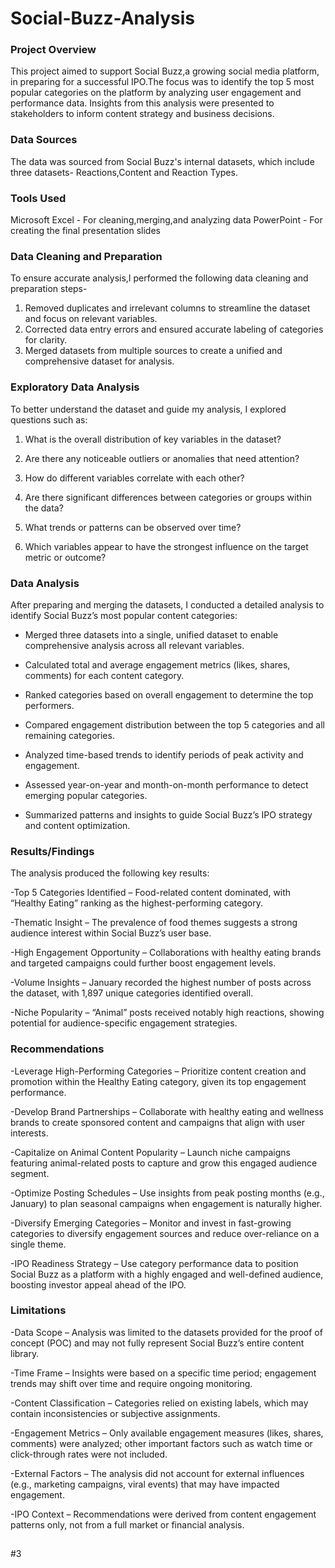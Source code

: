 # Social-Buzz-Analysis

### Project Overview

This project aimed to support Social Buzz,a growing social media platform, in preparing for a successful IPO.The focus was to identify the top 5 most popular categories on the platform by analyzing user engagement and performance data. Insights from this analysis were presented to stakeholders to inform content strategy and business decisions.

### Data Sources

The data was sourced from Social Buzz's internal datasets, which include three datasets- Reactions,Content and Reaction Types.

### Tools Used

Microsoft Excel - For cleaning,merging,and analyzing data
PowerPoint - For creating the final presentation slides

### Data Cleaning and Preparation

To ensure accurate analysis,I performed the following data cleaning and preparation steps-
1. Removed duplicates and irrelevant columns to streamline the dataset and focus on relevant variables.
2. Corrected data entry errors and ensured accurate labeling of categories for clarity.
3. Merged datasets from multiple sources to create a unified and comprehensive dataset for analysis.

### Exploratory Data Analysis
To better understand the dataset and guide my analysis, I explored questions such as:

1. What is the overall distribution of key variables in the dataset?

2. Are there any noticeable outliers or anomalies that need attention?

3. How do different variables correlate with each other?

4. Are there significant differences between categories or groups within the data?

5. What trends or patterns can be observed over time?

6. Which variables appear to have the strongest influence on the target metric or outcome?


### Data Analysis
After preparing and merging the datasets, I conducted a detailed analysis to identify Social Buzz’s most popular content categories:

- Merged three datasets into a single, unified dataset to enable comprehensive analysis across all relevant variables.

- Calculated total and average engagement metrics (likes, shares, comments) for each content category.

- Ranked categories based on overall engagement to determine the top performers.

- Compared engagement distribution between the top 5 categories and all remaining categories.

- Analyzed time-based trends to identify periods of peak activity and engagement.

- Assessed year-on-year and month-on-month performance to detect emerging popular categories.

- Summarized patterns and insights to guide Social Buzz’s IPO strategy and content optimization.


### Results/Findings
The analysis produced the following key results:

-Top 5 Categories Identified – Food-related content dominated, with “Healthy Eating” ranking as the highest-performing category.

-Thematic Insight – The prevalence of food themes suggests a strong audience interest within Social Buzz’s user base.

-High Engagement Opportunity – Collaborations with healthy eating brands and targeted campaigns could further boost engagement levels.

-Volume Insights – January recorded the highest number of posts across the dataset, with 1,897 unique categories identified overall.

-Niche Popularity – “Animal” posts received notably high reactions, showing potential for audience-specific engagement strategies.


### Recommendations

-Leverage High-Performing Categories – Prioritize content creation and promotion within the Healthy Eating category, given its top engagement performance.

-Develop Brand Partnerships – Collaborate with healthy eating and wellness brands to create sponsored content and campaigns that align with user interests.

-Capitalize on Animal Content Popularity – Launch niche campaigns featuring animal-related posts to capture and grow this engaged audience segment.

-Optimize Posting Schedules – Use insights from peak posting months (e.g., January) to plan seasonal campaigns when engagement is naturally higher.

-Diversify Emerging Categories – Monitor and invest in fast-growing categories to diversify engagement sources and reduce over-reliance on a single theme.

-IPO Readiness Strategy – Use category performance data to position Social Buzz as a platform with a highly engaged and well-defined audience, boosting investor appeal ahead of the IPO.

### Limitations

-Data Scope – Analysis was limited to the datasets provided for the proof of concept (POC) and may not fully represent Social Buzz’s entire content library.

-Time Frame – Insights were based on a specific time period; engagement trends may shift over time and require ongoing monitoring.

-Content Classification – Categories relied on existing labels, which may contain inconsistencies or subjective assignments.

-Engagement Metrics – Only available engagement measures (likes, shares, comments) were analyzed; other important factors such as watch time or click-through rates were not included.

-External Factors – The analysis did not account for external influences (e.g., marketing campaigns, viral events) that may have impacted engagement.

-IPO Context – Recommendations were derived from content engagement patterns only, not from a full market or financial analysis.

##

#3
